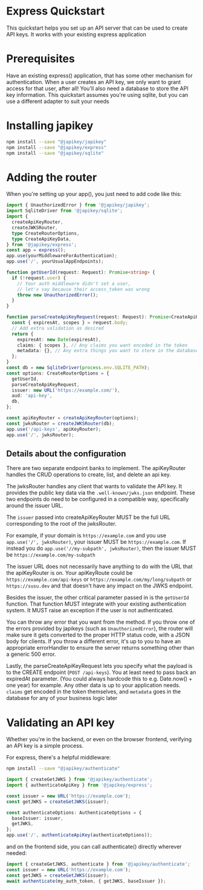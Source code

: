 # Express Quickstart

This quickstart helps you set up an API server that can be used to create API keys. It works with your existing express application

# Prerequisites

Have an existing express() application, that has some other mechanism for authentication. When a user creates an API key, we only want to grant access for that user, after all! You'll also need a database to store the API key information. This quickstart assumes you're using sqlite, but you can use a different adapter to suit your needs

# Installing japikey

```bash
npm install --save "@japikey/japikey"
npm install --save "@japikey/express"
npm install --save "@japikey/sqlite"
```

# Adding the router

When you're setting up your app(), you just need to add code like this:

```ts
import { UnauthorizedError } from '@japikey/japikey';
import SqliteDriver from '@japikey/sqlite';
import {
  createApiKeyRouter,
  createJWKSRouter,
  type CreateRouterOptions,
  type CreateApiKeyData,
} from '@japikey/express';
const app = express();
app.use(yourMiddlewareForAuthentication);
app.use('/', yourUsualAppEndpoints);

function getUserId(request: Request): Promise<string> {
  if (!request.user) {
    // Your auth middleware didn't set a user,
    // let's say because their access_token was wrong
    throw new UnauthorizedError();
  }
}

function parseCreateApiKeyRequest(request: Request): Promise<CreateApiKeyData> {
  const { expiresAt, scopes } = request.body;
  // Add extra validation as desired
  return {
    expiresAt: new Date(expiresAt),
    claims: { scopes }, // Any claims you want encoded in the token
    metadata: {}, // Any extra things you want to store in the database
  };
}
const db = new SqliteDriver(process.env.SQLITE_PATH);
const options: CreateRouterOptions = {
  getUserId,
  parseCreateApiKeyRequest,
  issuer: new URL('https://example.com/'),
  aud: 'api-key',
  db,
};

const apiKeyRouter = createApiKeyRouter(options);
const jwksRouter = createJWKSRouter(db);
app.use('/api-keys', apiKeyRouter);
app.use('/', jwksRouter);
```

## Details about the configuration

There are two separate endpoint banks to implement. The apiKeyRouter handles the CRUD operations to create, list, and delete an api key.

The jwksRouter handles any client that wants to validate the API key. It provides the public key data via the `.well-known/jwks.json` endpoint. These two endpoints do need to be configured in a compatible way, specifically around the issuer URL.

The `issuer` passed into createApiKeyRouter MUST be the full URL corresponding to the root of the jwksRouter.

For example, if your domain is `https://example.com` and you use `app.use('/', jwksRouter)`, your issuer MUST be `https://example.com`. If instead you do `app.use('//my-subpath', jwksRouter)`, then the issuer MUST be `https://example.com/my-subpath`

The issuer URL does not necessarily have anything to do with the URL that the apiKeyRouter is on. Your apiKeyRoute could be `https://example.com/api-keys` or `https://example.com/my/long/subpath` or `https://susu.dev` and that doesn't have any impact on the JWKS endpoint.

Besides the issuer, the other critical parameter passed in is the `getUserId` function. That function MUST integrate with your existing authentication system. It MUST raise an exception if the user is not authenticated.

You can throw any error that you want from the method. If you throw one of the errors provided by japikeys (such as `UnauthorizedError`), the router will make sure it gets converted to the proper HTTP status code, with a JSON body for clients. If you throw a different error, it's up to you to have an appropriate errorHandler to ensure the server returns something other than a generic 500 error.

Lastly, the parseCreateApiKeyRequest lets you specify what the payload is to the CREATE endpoint (`POST /api-keys`). You at least need to pass back an expiredAt parameter. (You could always hardcode this to e.g. Date.now() + one year) for example. Any other data is up to your application needs. `claims` get encoded in the token themselves, and `metadata` goes in the database for any of your business logic later

# Validating an API key

Whether you're in the backend, or even on the browser frontend, verifying an API key is a simple process.

For express, there's a helpful middleware:

```bash
npm install --save "@japikey/authenticate"
```

```ts
import { createGetJWKS } from '@japikey/authenticate';
import { authenticateApiKey } from '@japikey/express';

const issuer = new URL('https://example.com');
const getJWKS = createGetJWKS(issuer);

const authenticateOptions: AuthenticateOptions = {
  baseIssuer: issuer,
  getJWKS,
};
app.use('/', authenticateApiKey(authenticateOptions));
```

and on the frontend side, you can call authenticate() directly wherever needed:

```ts
import { createGetJWKS, authenticate } from '@japikey/authenticate';
const issuer = new URL('https://example.com');
const getJWKS = createGetJWKS(issuer);
await authenticate(my_auth_token, { getJWKS, baseIssuer });
```
